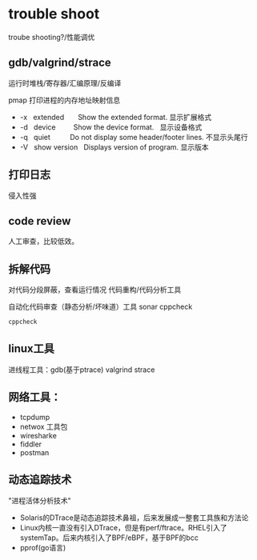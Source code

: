 # trouble shoot
troube shooting?/性能调优

## gdb/valgrind/strace
运行时堆栈/寄存器/汇编原理/反编译

pmap 打印进程的内存地址映射信息
+ -x   extended       Show the extended format. 显示扩展格式
+ -d   device         Show the device format.   显示设备格式
+ -q   quiet          Do not display some header/footer lines. 不显示头尾行
+ -V   show version   Displays version of program. 显示版本

## 打印日志
侵入性强

## code review
人工审查，比较低效。

## 拆解代码
对代码分段屏蔽，查看运行情况
代码重构/代码分析工具

自动化代码审查（静态分析/坏味道）工具 sonar cppcheck
```sh
cppcheck
```

## linux工具
进线程工具：gdb(基于ptrace) valgrind strace

## 网络工具：
+ tcpdump 
+ netwox 工具包
+ wiresharke
+ fiddler
+ postman 
 
## 动态追踪技术
"进程活体分析技术"
+ Solaris的DTrace是动态追踪技术鼻祖，后来发展成一整套工具族和方法论
+ Linux内核一直没有引入DTrace，但是有perf/ftrace。RHEL引入了systemTap。后来内核引入了BPF/eBPF，基于BPF的bcc
+ pprof(go语言)